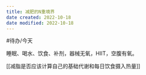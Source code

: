 ```yaml
---
title: 减肥的N重境界
date created: 2022-10-18
date modified: 2022-10-18
---
```

#待办/今天  

睡眠、喝水、饮食、补剂，器械无氧，HIIT，空腹有氧。

[[减脂是否应该计算自己的基础代谢和每日饮食摄入热量]]